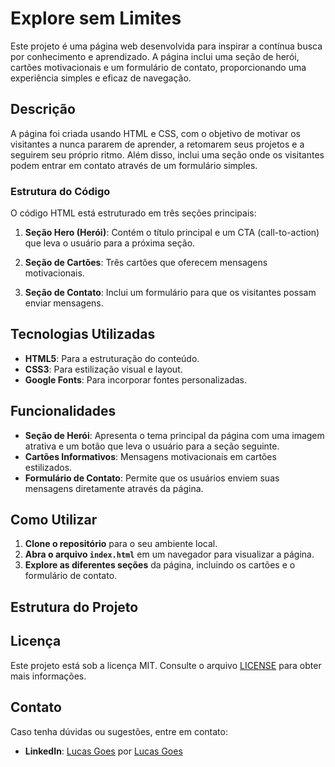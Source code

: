 # Explore sem Limites

Este projeto é uma página web desenvolvida para inspirar a contínua busca por conhecimento e aprendizado. A página inclui uma seção de herói, cartões motivacionais e um formulário de contato, proporcionando uma experiência simples e eficaz de navegação.

## Descrição

A página foi criada usando HTML e CSS, com o objetivo de motivar os visitantes a nunca pararem de aprender, a retomarem seus projetos e a seguirem seu próprio ritmo. Além disso, inclui uma seção onde os visitantes podem entrar em contato através de um formulário simples.

### Estrutura do Código

O código HTML está estruturado em três seções principais:

1. **Seção Hero (Herói)**: Contém o título principal e um CTA (call-to-action) que leva o usuário para a próxima seção.


2. **Seção de Cartões**: Três cartões que oferecem mensagens motivacionais.


3. **Seção de Contato**: Inclui um formulário para que os visitantes possam enviar mensagens.



## Tecnologias Utilizadas

- **HTML5**: Para a estruturação do conteúdo.
- **CSS3**: Para estilização visual e layout.
- **Google Fonts**: Para incorporar fontes personalizadas.

## Funcionalidades

- **Seção de Herói**: Apresenta o tema principal da página com uma imagem atrativa e um botão que leva o usuário para a seção seguinte.
- **Cartões Informativos**: Mensagens motivacionais em cartões estilizados.
- **Formulário de Contato**: Permite que os usuários enviem suas mensagens diretamente através da página.

## Como Utilizar

1. **Clone o repositório** para o seu ambiente local.
2. **Abra o arquivo `index.html`** em um navegador para visualizar a página.
3. **Explore as diferentes seções** da página, incluindo os cartões e o formulário de contato.

## Estrutura do Projeto


## Licença

Este projeto está sob a licença MIT. Consulte o arquivo [LICENSE](./LICENSE) para obter mais informações.

## Contato

Caso tenha dúvidas ou sugestões, entre em contato:

- **LinkedIn**: [Lucas Goes](https://www.linkedin.com/in/lucasgoesss)
por [Lucas Goes](https://github.com/lucasgoesss)